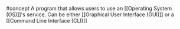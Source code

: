 #concept 
A program that allows users to use an [[Operating System (OS)]]'s service. Can be either [[Graphical User Interface (GUI)]] or a [[Command Line Interface (CLI)]]